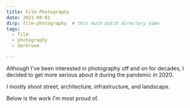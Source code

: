 ```yaml
---
title: Film Photography
date: 2021-08-01
dirp: film-photography  # this much match directory name
tags:
  - film
  - photography
  - darkroom

---
```


Although I've been interested in photography off and on for decades, I decided to get more serious about it during the pandemic in 2020.

I mostly shoot street, architecture, infrastructure, and landscape.

Below is the work I'm most proud of.

<v-img src="000079440028 swimmer bw.jpg" alt="bar" :dirp="dir"></v-img>
<v-img src="000078880008 swimmer.jpg" alt="bar" :dirp="dir"></v-img>
<v-img src="000079730001 street.jpg" alt="bar" :dirp="dir"></v-img>
<v-img src="000079740002 marin.jpg" alt="bar" :dirp="dir"></v-img>
<v-img src="000039430034.jpg" alt="bar" :dirp="dir"></v-img>
<v-img src="000079420027 sunset.jpg" alt="bar" :dirp="dir"></v-img>
<v-img src="000091670021_1.jpg" alt="bar" :dirp="dir"></v-img>
<v-img src="000093720010.jpg" alt="bar" :dirp="dir"></v-img>
<v-img src="000093860019.jpg" alt="bar" :dirp="dir"></v-img>
<v-img src="000094960007.jpg" alt="bar" :dirp="dir"></v-img>
<v-img src="000058040013.jpg" alt="bar" :dirp="dir"></v-img>
<v-img src="000094960009.jpg" alt="bar" :dirp="dir"></v-img>
<v-img src="000009440013.jpg" alt="bar" :dirp="dir"></v-img>
<v-img src="000053620027.jpg" alt="bar" :dirp="dir"></v-img>



